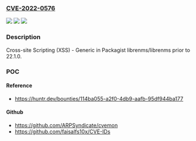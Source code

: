 ### [CVE-2022-0576](https://cve.mitre.org/cgi-bin/cvename.cgi?name=CVE-2022-0576)
![](https://img.shields.io/static/v1?label=Product&message=librenms%2Flibrenms&color=blue)
![](https://img.shields.io/static/v1?label=Version&message=n%2Fa&color=blue)
![](https://img.shields.io/static/v1?label=Vulnerability&message=CWE-79%20Improper%20Neutralization%20of%20Input%20During%20Web%20Page%20Generation%20('Cross-site%20Scripting')&color=brighgreen)

### Description

Cross-site Scripting (XSS) - Generic in Packagist librenms/librenms prior to 22.1.0.

### POC

#### Reference
- https://huntr.dev/bounties/114ba055-a2f0-4db9-aafb-95df944ba177

#### Github
- https://github.com/ARPSyndicate/cvemon
- https://github.com/faisalfs10x/CVE-IDs

